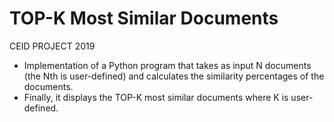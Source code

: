 # TOP-K Most Similar Documents
CEID PROJECT 2019 

- Implementation of a Python program that takes as input N documents (the Nth is user-defined) and calculates the similarity percentages of the documents. 
- Finally, it displays the TOP-K most similar documents where K is user-defined.
